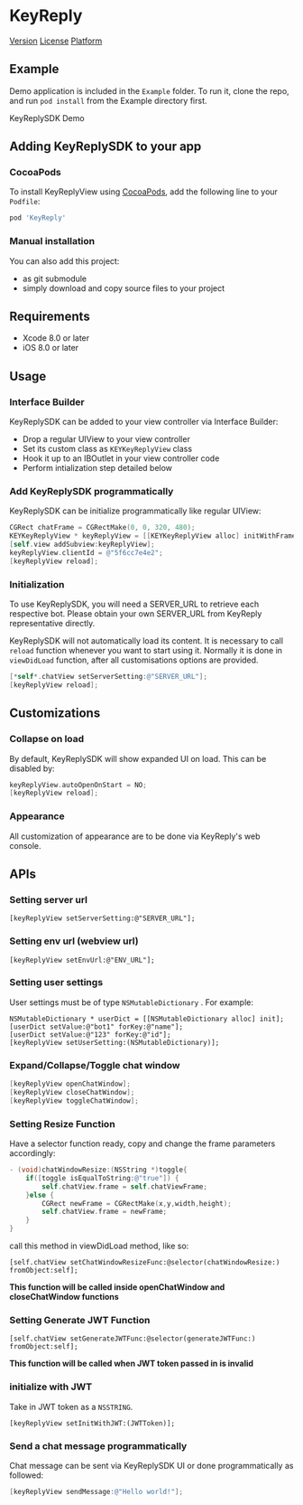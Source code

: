 # KeyReply
[Version](http://cocoapods.org/pods/KeyReply)
[License](http://cocoapods.org/pods/KeyReply)
[Platform](http://cocoapods.org/pods/KeyReply)

## Example
Demo application is included in the `Example` folder. To run it, clone the repo, and run `pod install` from the Example directory first.

KeyReplySDK Demo

## Adding KeyReplySDK to your app

### CocoaPods
To install KeyReplyView using [CocoaPods](http://cocoapods.org), add the following line to your `Podfile`:

```ruby
pod 'KeyReply'
```

### Manual installation
You can also add this project:
* as git submodule
* simply download and copy source files to your project

## Requirements

* Xcode 8.0 or later
* iOS 8.0 or later

## Usage

### Interface Builder
KeyReplySDK can be added to your view controller via Interface Builder:
* Drop a regular UIView to your view controller
* Set its custom class as `KEYKeyReplyView` class
* Hook it up to an IBOutlet in your view controller code
* Perform intialization step detailed below

### Add KeyReplySDK programmatically
KeyReplySDK can be initialize programmatically like regular UIView:

```objective-c
CGRect chatFrame = CGRectMake(0, 0, 320, 480);
KEYKeyReplyView * keyReplyView = [[KEYKeyReplyView alloc] initWithFrame:chatFrame];
[self.view addSubview:keyReplyView];
keyReplyView.clientId = @"5f6cc7e4e2";
[keyReplyView reload];
```

### Initialization
To use KeyReplySDK, you will need a SERVER_URL to retrieve each respective bot.  Please obtain your own SERVER_URL from KeyReply representative directly.

KeyReplySDK will not automatically load its content. It is necessary to call `reload` function whenever you want to start using it. Normally it is done in `viewDidLoad` function, after all customisations options are provided.

```objective-c
[*self*.chatView setServerSetting:@"SERVER_URL"];
[keyReplyView reload];
```

## Customizations

### Collapse on load
By default, KeyReplySDK will show expanded UI on load. This can be disabled by:

```objective-c
keyReplyView.autoOpenOnStart = NO;
[keyReplyView reload];
```

### Appearance
All customization of appearance are to be done via KeyReply's web console.

## APIs
### Setting server url

`[keyReplyView setServerSetting:@"SERVER_URL"];`

### Setting env url (webview url)

`[keyReplyView setEnvUrl:@"ENV_URL"];` 

### Setting user settings
User settings must be of type  `NSMutableDictionary` . For example: 

```
NSMutableDictionary * userDict = [[NSMutableDictionary alloc] init];
[userDict setValue:@"bot1" forKey:@"name"];
[userDict setValue:@"123" forKey:@"id"];
[keyReplyView setUserSetting:(NSMutableDictionary)];
```

### Expand/Collapse/Toggle chat window

```objective-c
[keyReplyView openChatWindow];
[keyReplyView closeChatWindow];
[keyReplyView toggleChatWindow];
```

### Setting Resize Function

Have a selector function ready, copy and change the frame parameters accordingly:

```objective-c
- (void)chatWindowResize:(NSString *)toggle{
    if([toggle isEqualToString:@"true"]) {
        self.chatView.frame = self.chatViewFrame;
    }else {
        CGRect newFrame = CGRectMake(x,y,width,height);
        self.chatView.frame = newFrame;
    }
}
```
call this method in viewDidLoad method, like so:

```
[self.chatView setChatWindowResizeFunc:@selector(chatWindowResize:) fromObject:self];
```

**This function will be called inside openChatWindow and closeChatWindow functions**

### Setting Generate JWT Function

```
[self.chatView setGenerateJWTFunc:@selector(generateJWTFunc:) fromObject:self];
```
**This function will be called when JWT token passed in is invalid**

### initialize with JWT
Take in JWT token as a `NSSTRING`.

```
[keyReplyView setInitWithJWT:(JWTToken)];
```


### Send a chat message programmatically
Chat message can be sent via KeyReplySDK UI or done programmatically as followed:

```objective-c
[keyReplyView sendMessage:@"Hello world!"];
```